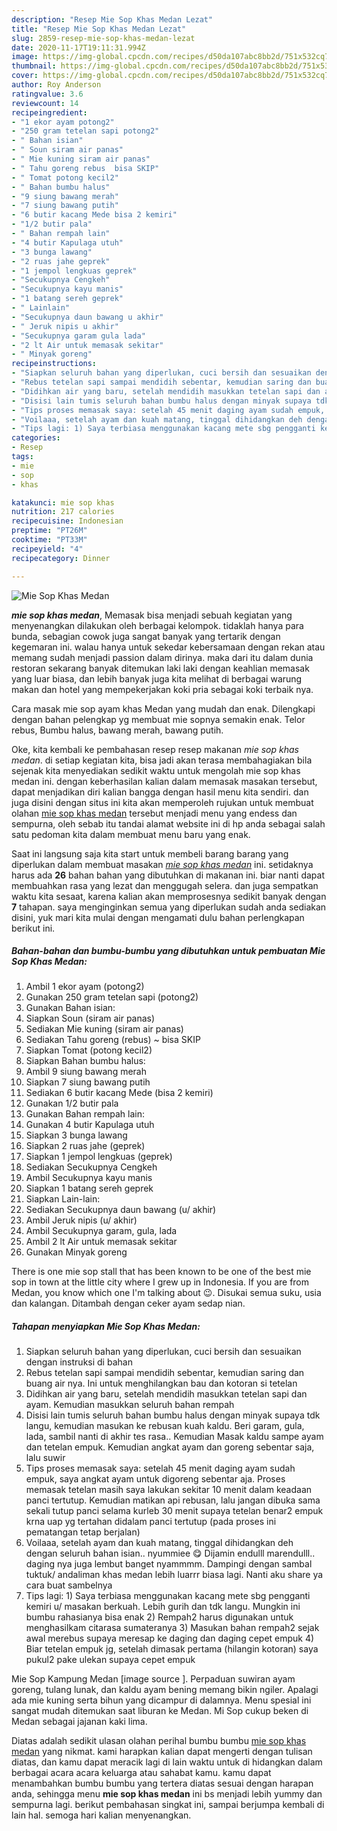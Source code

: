 ```yaml
---
description: "Resep Mie Sop Khas Medan Lezat"
title: "Resep Mie Sop Khas Medan Lezat"
slug: 2859-resep-mie-sop-khas-medan-lezat
date: 2020-11-17T19:11:31.994Z
image: https://img-global.cpcdn.com/recipes/d50da107abc8bb2d/751x532cq70/mie-sop-khas-medan-foto-resep-utama.jpg
thumbnail: https://img-global.cpcdn.com/recipes/d50da107abc8bb2d/751x532cq70/mie-sop-khas-medan-foto-resep-utama.jpg
cover: https://img-global.cpcdn.com/recipes/d50da107abc8bb2d/751x532cq70/mie-sop-khas-medan-foto-resep-utama.jpg
author: Roy Anderson
ratingvalue: 3.6
reviewcount: 14
recipeingredient:
- "1 ekor ayam potong2"
- "250 gram tetelan sapi potong2"
- " Bahan isian"
- " Soun siram air panas"
- " Mie kuning siram air panas"
- " Tahu goreng rebus  bisa SKIP"
- " Tomat potong kecil2"
- " Bahan bumbu halus"
- "9 siung bawang merah"
- "7 siung bawang putih"
- "6 butir kacang Mede bisa 2 kemiri"
- "1/2 butir pala"
- " Bahan rempah lain"
- "4 butir Kapulaga utuh"
- "3 bunga lawang"
- "2 ruas jahe geprek"
- "1 jempol lengkuas geprek"
- "Secukupnya Cengkeh"
- "Secukupnya kayu manis"
- "1 batang sereh geprek"
- " Lainlain"
- "Secukupnya daun bawang u akhir"
- " Jeruk nipis u akhir"
- "Secukupnya garam gula lada"
- "2 lt Air untuk memasak sekitar"
- " Minyak goreng"
recipeinstructions:
- "Siapkan seluruh bahan yang diperlukan, cuci bersih dan sesuaikan dengan instruksi di bahan"
- "Rebus tetelan sapi sampai mendidih sebentar, kemudian saring dan buang air nya. Ini untuk menghilangkan bau dan kotoran si tetelan"
- "Didihkan air yang baru, setelah mendidih masukkan tetelan sapi dan ayam. Kemudian masukkan seluruh bahan rempah"
- "Disisi lain tumis seluruh bahan bumbu halus dengan minyak supaya tdk langu, kemudian masukan ke rebusan kuah kaldu. Beri garam, gula, lada, sambil nanti di akhir tes rasa.. Kemudian Masak kaldu sampe ayam dan tetelan empuk. Kemudian angkat ayam dan goreng sebentar saja, lalu suwir"
- "Tips proses memasak saya: setelah 45 menit daging ayam sudah empuk, saya angkat ayam untuk digoreng sebentar aja. Proses memasak tetelan masih saya lakukan sekitar 10 menit dalam keadaan panci tertutup. Kemudian matikan api rebusan, lalu jangan dibuka sama sekali tutup panci selama kurleb 30 menit supaya tetelan benar2 empuk krna uap yg tertahan didalam panci tertutup (pada proses ini pematangan tetap berjalan)"
- "Voilaaa, setelah ayam dan kuah matang, tinggal dihidangkan deh dengan seluruh bahan isian.. nyummiee 😋 Dijamin endulll marendulll.. daging nya juga lembut banget nyammmm. Dampingi dengan sambal tuktuk/ andaliman khas medan lebih luarrr biasa lagi. Nanti aku share ya cara buat sambelnya"
- "Tips lagi: 1) Saya terbiasa menggunakan kacang mete sbg pengganti kemiri u/ masakan berkuah. Lebih gurih dan tdk langu. Mungkin ini bumbu rahasianya bisa enak 2) Rempah2 harus digunakan untuk menghasilkam citarasa sumateranya 3) Masukan bahan rempah2 sejak awal merebus supaya meresap ke daging dan daging cepet empuk 4) Biar tetelan empuk jg, setelah dimasak pertama (hilangin kotoran) saya pukul2 pake ulekan supaya cepet empuk"
categories:
- Resep
tags:
- mie
- sop
- khas

katakunci: mie sop khas 
nutrition: 217 calories
recipecuisine: Indonesian
preptime: "PT26M"
cooktime: "PT33M"
recipeyield: "4"
recipecategory: Dinner

---
```



![Mie Sop Khas Medan](https://img-global.cpcdn.com/recipes/d50da107abc8bb2d/751x532cq70/mie-sop-khas-medan-foto-resep-utama.jpg)

<b><i>mie sop khas medan</i></b>, Memasak bisa menjadi sebuah kegiatan yang menyenangkan dilakukan oleh berbagai kelompok. tidaklah hanya para bunda, sebagian cowok juga sangat banyak yang tertarik dengan kegemaran ini. walau hanya untuk sekedar kebersamaan dengan rekan atau memang sudah menjadi passion dalam dirinya. maka dari itu dalam dunia restoran sekarang banyak ditemukan laki laki dengan keahlian memasak yang luar biasa, dan lebih banyak juga kita melihat di berbagai warung makan dan hotel yang mempekerjakan koki pria sebagai koki terbaik nya.

Cara masak mie sop ayam khas Medan yang mudah dan enak. Dilengkapi dengan bahan pelengkap yg membuat mie sopnya semakin enak. Telor rebus, Bumbu halus, bawang merah, bawang putih.

Oke, kita kembali ke pembahasan resep resep makanan <i>mie sop khas medan</i>. di setiap kegiatan kita, bisa jadi akan terasa membahagiakan bila sejenak kita menyediakan sedikit waktu untuk mengolah mie sop khas medan ini. dengan keberhasilan kalian dalam memasak masakan tersebut, dapat menjadikan diri kalian bangga dengan hasil menu kita sendiri. dan juga disini dengan situs ini kita akan memperoleh rujukan untuk membuat olahan <u>mie sop khas medan</u> tersebut menjadi menu yang endess dan sempurna, oleh sebab itu tandai alamat website ini di hp anda sebagai salah satu pedoman kita dalam membuat menu baru yang enak.


Saat ini langsung saja kita start untuk membeli barang barang yang diperlukan dalam membuat masakan <u><i>mie sop khas medan</i></u> ini. setidaknya harus ada <b>26</b> bahan bahan yang dibutuhkan di makanan ini. biar nanti dapat membuahkan rasa yang lezat dan menggugah selera. dan juga sempatkan waktu kita sesaat, karena kalian akan memprosesnya sedikit banyak dengan <b>7</b> tahapan. saya menginginkan semua yang diperlukan sudah anda sediakan disini, yuk mari kita mulai dengan mengamati dulu bahan perlengkapan berikut ini.

<!--inarticleads1-->

##### Bahan-bahan dan bumbu-bumbu yang dibutuhkan untuk pembuatan Mie Sop Khas Medan:

1. Ambil 1 ekor ayam (potong2)
1. Gunakan 250 gram tetelan sapi (potong2)
1. Gunakan  Bahan isian:
1. Siapkan  Soun (siram air panas)
1. Sediakan  Mie kuning (siram air panas)
1. Sediakan  Tahu goreng (rebus) ~ bisa SKIP
1. Siapkan  Tomat (potong kecil2)
1. Siapkan  Bahan bumbu halus:
1. Ambil 9 siung bawang merah
1. Siapkan 7 siung bawang putih
1. Sediakan 6 butir kacang Mede (bisa 2 kemiri)
1. Gunakan 1/2 butir pala
1. Gunakan  Bahan rempah lain:
1. Gunakan 4 butir Kapulaga utuh
1. Siapkan 3 bunga lawang
1. Siapkan 2 ruas jahe (geprek)
1. Siapkan 1 jempol lengkuas (geprek)
1. Sediakan Secukupnya Cengkeh
1. Ambil Secukupnya kayu manis
1. Siapkan 1 batang sereh geprek
1. Siapkan  Lain-lain:
1. Sediakan Secukupnya daun bawang (u/ akhir)
1. Ambil  Jeruk nipis (u/ akhir)
1. Ambil Secukupnya garam, gula, lada
1. Ambil 2 lt Air untuk memasak sekitar
1. Gunakan  Minyak goreng


There is one mie sop stall that has been known to be one of the best mie sop in town at the little city where I grew up in Indonesia. If you are from Medan, you know which one I&#39;m talking about 😉. Disukai semua suku, usia dan kalangan. Ditambah dengan ceker ayam sedap nian. 

<!--inarticleads2-->

##### Tahapan menyiapkan Mie Sop Khas Medan:

1. Siapkan seluruh bahan yang diperlukan, cuci bersih dan sesuaikan dengan instruksi di bahan
1. Rebus tetelan sapi sampai mendidih sebentar, kemudian saring dan buang air nya. Ini untuk menghilangkan bau dan kotoran si tetelan
1. Didihkan air yang baru, setelah mendidih masukkan tetelan sapi dan ayam. Kemudian masukkan seluruh bahan rempah
1. Disisi lain tumis seluruh bahan bumbu halus dengan minyak supaya tdk langu, kemudian masukan ke rebusan kuah kaldu. Beri garam, gula, lada, sambil nanti di akhir tes rasa.. Kemudian Masak kaldu sampe ayam dan tetelan empuk. Kemudian angkat ayam dan goreng sebentar saja, lalu suwir
1. Tips proses memasak saya: setelah 45 menit daging ayam sudah empuk, saya angkat ayam untuk digoreng sebentar aja. Proses memasak tetelan masih saya lakukan sekitar 10 menit dalam keadaan panci tertutup. Kemudian matikan api rebusan, lalu jangan dibuka sama sekali tutup panci selama kurleb 30 menit supaya tetelan benar2 empuk krna uap yg tertahan didalam panci tertutup (pada proses ini pematangan tetap berjalan)
1. Voilaaa, setelah ayam dan kuah matang, tinggal dihidangkan deh dengan seluruh bahan isian.. nyummiee 😋 Dijamin endulll marendulll.. daging nya juga lembut banget nyammmm. Dampingi dengan sambal tuktuk/ andaliman khas medan lebih luarrr biasa lagi. Nanti aku share ya cara buat sambelnya
1. Tips lagi: 1) Saya terbiasa menggunakan kacang mete sbg pengganti kemiri u/ masakan berkuah. Lebih gurih dan tdk langu. Mungkin ini bumbu rahasianya bisa enak 2) Rempah2 harus digunakan untuk menghasilkam citarasa sumateranya 3) Masukan bahan rempah2 sejak awal merebus supaya meresap ke daging dan daging cepet empuk 4) Biar tetelan empuk jg, setelah dimasak pertama (hilangin kotoran) saya pukul2 pake ulekan supaya cepet empuk


Mie Sop Kampung Medan [image source ]. Perpaduan suwiran ayam goreng, tulang lunak, dan kaldu ayam bening memang bikin ngiler. Apalagi ada mie kuning serta bihun yang dicampur di dalamnya. Menu spesial ini sangat mudah ditemukan saat liburan ke Medan. Mi Sop cukup beken di Medan sebagai jajanan kaki lima. 

Diatas adalah sedikit ulasan olahan perihal bumbu bumbu <u>mie sop khas medan</u> yang nikmat. kami harapkan kalian dapat mengerti dengan tulisan diatas, dan kamu dapat meracik lagi di lain waktu untuk di hidangkan dalam berbagai acara acara keluarga atau sahabat kamu. kamu dapat menambahkan bumbu bumbu yang tertera diatas sesuai dengan harapan anda, sehingga menu <b>mie sop khas medan</b> ini bs menjadi lebih yummy dan sempurna lagi. berikut pembahasan singkat ini, sampai berjumpa kembali di lain hal. semoga hari kalian menyenangkan.
